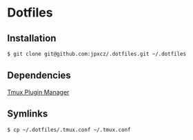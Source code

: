 # Dotfiles

## Installation
```sh
$ git clone git@github.com:jpxcz/.dotfiles.git ~/.dotfiles
```

## Dependencies
[Tmux Plugin Manager](https://github.com/tmux-plugins/tpm)

## Symlinks
```sh
$ cp ~/.dotfiles/.tmux.conf ~/.tmux.conf
```
